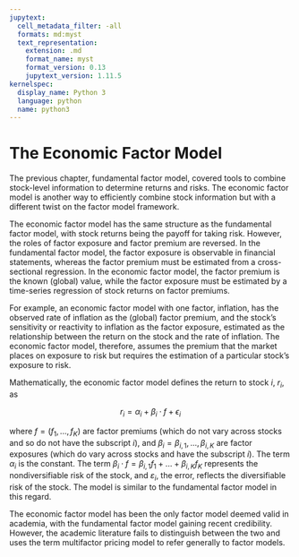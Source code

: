 ```yaml
---
jupytext:
  cell_metadata_filter: -all
  formats: md:myst
  text_representation:
    extension: .md
    format_name: myst
    format_version: 0.13
    jupytext_version: 1.11.5
kernelspec:
  display_name: Python 3
  language: python
  name: python3
---
```


# The Economic Factor Model

The previous chapter, fundamental factor model, covered tools to combine stock-level information to determine returns and risks. The economic factor model is another way to efficiently combine stock information but with a different twist on the factor model framework.

The economic factor model has the same structure as the fundamental factor model, with stock returns being the payoff for taking risk. However, the roles of factor exposure and factor premium are reversed. In the fundamental factor model, the factor exposure is observable in financial statements, whereas the factor premium must be estimated from a cross-sectional regression. In the economic factor model, the factor premium is the known (global) value, while the factor exposure must be estimated by a time-series regression of stock returns on factor premiums.

For example, an economic factor model with one factor, inflation, has the observed rate of inflation as the (global) factor premium, and the stock’s sensitivity or reactivity to inflation as the factor exposure, estimated as the relationship between the return on the stock and the rate of inflation. The economic factor model, therefore, assumes the premium that the market places on exposure to risk but requires the estimation of a particular stock’s exposure to risk.

Mathematically, the economic factor model defines the return to stock $i$, $r_i$, as

$$
r_i=\alpha_i+\beta_i\cdot f+\epsilon_i
$$

where $f=(f_1, ..., f_K)$ are factor premiums (which do not vary across stocks and so do not have the subscript $i$), and $\beta_i=β_{i,1}, ..., β_{i,K}$ are factor exposures (which do vary across stocks and have the subscript $i$). The term $α_i$ is the constant. The term $\beta_i\cdot f = β_{i,1}f_1 + ... + β_{i,K}f_K$ represents the nondiversifiable risk of the stock, and $ε_i$, the error, reflects the diversifiable risk of the stock. The model is similar to the fundamental factor model in this regard.

The economic factor model has been the only factor model deemed valid in academia, with the fundamental factor model gaining recent credibility. However, the academic literature fails to distinguish between the two and uses the term multifactor pricing model to refer generally to factor models.


